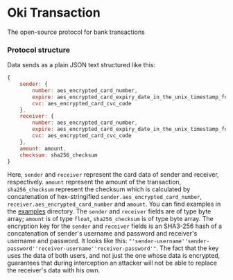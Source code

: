 # Oki Transaction

The open-source protocol for bank transactions

### Protocol structure
Data sends as a plain JSON text structured like this:
```javascript
{
    sender: {
        number: aes_encrypted_card_number,
        expire: aes_encrypted_card_expiry_date_in_the_unix_timestamp_format,
        cvc: aes_encrypted_card_cvc_code
    },
    receiver: {
        number: aes_encrypted_card_number,
        expire: aes_encrypted_card_expiry_date_in_the_unix_timestamp_format,
        cvc: aes_encrypted_card_cvc_code
    },
    amount: amount,
    checksum: sha256_checksum
}

```

Here, `sender` and `receiver` represent the card data of sender and receiver, respectively. `amount` represent the amount of the transaction, `sha256_checksum` represent the checksum which is calculated by concatenation of hex-stringified `sender.aes_encrypted_card_number`, `receiver.aes_encrypted_card_number` and `amount`. You can find examples in the [examples](examples/) directory. The `sender` and `receiver` fields are of type byte array; `amount` is of type `float`, `sha256_checksum` is of type byte array. The encryption key for the `sender` and `receiver` fields is an SHA3-256 hash of a concatenation of sender's username and password and receiver's username and password. It looks like this: `"'sender-username''sender-password''receiver-username''receiver-password'"`. The fact that the key uses the data of both users, and not just the one whose data is encrypted, guarantees that during interception an attacker will not be able to replace the receiver's data with his own.